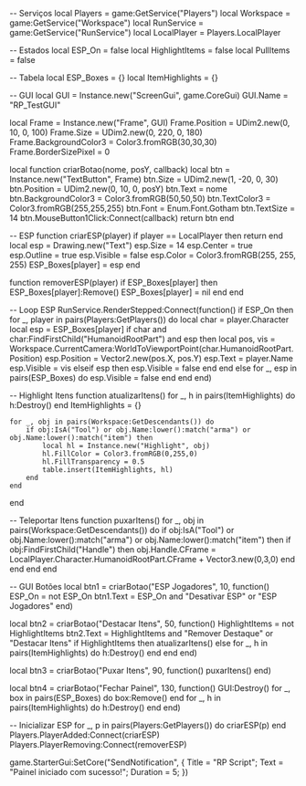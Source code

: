 -- Serviços
local Players = game:GetService("Players")
local Workspace = game:GetService("Workspace")
local RunService = game:GetService("RunService")
local LocalPlayer = Players.LocalPlayer

-- Estados
local ESP_On = false
local HighlightItems = false
local PullItems = false

-- Tabela
local ESP_Boxes = {}
local ItemHighlights = {}

-- GUI
local GUI = Instance.new("ScreenGui", game.CoreGui)
GUI.Name = "RP_TestGUI"

local Frame = Instance.new("Frame", GUI)
Frame.Position = UDim2.new(0, 10, 0, 100)
Frame.Size = UDim2.new(0, 220, 0, 180)
Frame.BackgroundColor3 = Color3.fromRGB(30,30,30)
Frame.BorderSizePixel = 0

local function criarBotao(nome, posY, callback)
	local btn = Instance.new("TextButton", Frame)
	btn.Size = UDim2.new(1, -20, 0, 30)
	btn.Position = UDim2.new(0, 10, 0, posY)
	btn.Text = nome
	btn.BackgroundColor3 = Color3.fromRGB(50,50,50)
	btn.TextColor3 = Color3.fromRGB(255,255,255)
	btn.Font = Enum.Font.Gotham
	btn.TextSize = 14
	btn.MouseButton1Click:Connect(callback)
	return btn
end

-- ESP
function criarESP(player)
	if player == LocalPlayer then return end
	local esp = Drawing.new("Text")
	esp.Size = 14
	esp.Center = true
	esp.Outline = true
	esp.Visible = false
	esp.Color = Color3.fromRGB(255, 255, 255)
	ESP_Boxes[player] = esp
end

function removerESP(player)
	if ESP_Boxes[player] then
		ESP_Boxes[player]:Remove()
		ESP_Boxes[player] = nil
	end
end

-- Loop ESP
RunService.RenderStepped:Connect(function()
	if ESP_On then
		for _, player in pairs(Players:GetPlayers()) do
			local char = player.Character
			local esp = ESP_Boxes[player]
			if char and char:FindFirstChild("HumanoidRootPart") and esp then
				local pos, vis = Workspace.CurrentCamera:WorldToViewportPoint(char.HumanoidRootPart.Position)
				esp.Position = Vector2.new(pos.X, pos.Y)
				esp.Text = player.Name
				esp.Visible = vis
			elseif esp then
				esp.Visible = false
			end
		end
	else
		for _, esp in pairs(ESP_Boxes) do
			esp.Visible = false
		end
	end
end)

-- Highlight Itens
function atualizarItens()
	for _, h in pairs(ItemHighlights) do
		h:Destroy()
	end
	ItemHighlights = {}

	for _, obj in pairs(Workspace:GetDescendants()) do
		if obj:IsA("Tool") or obj.Name:lower():match("arma") or obj.Name:lower():match("item") then
			local hl = Instance.new("Highlight", obj)
			hl.FillColor = Color3.fromRGB(0,255,0)
			hl.FillTransparency = 0.5
			table.insert(ItemHighlights, hl)
		end
	end
end

-- Teleportar Itens
function puxarItens()
	for _, obj in pairs(Workspace:GetDescendants()) do
		if obj:IsA("Tool") or obj.Name:lower():match("arma") or obj.Name:lower():match("item") then
			if obj:FindFirstChild("Handle") then
				obj.Handle.CFrame = LocalPlayer.Character.HumanoidRootPart.CFrame + Vector3.new(0,3,0)
			end
		end
	end
end

-- GUI Botões
local btn1 = criarBotao("ESP Jogadores", 10, function()
	ESP_On = not ESP_On
	btn1.Text = ESP_On and "Desativar ESP" or "ESP Jogadores"
end)

local btn2 = criarBotao("Destacar Itens", 50, function()
	HighlightItems = not HighlightItems
	btn2.Text = HighlightItems and "Remover Destaque" or "Destacar Itens"
	if HighlightItems then
		atualizarItens()
	else
		for _, h in pairs(ItemHighlights) do h:Destroy() end
	end
end)

local btn3 = criarBotao("Puxar Itens", 90, function()
	puxarItens()
end)

local btn4 = criarBotao("Fechar Painel", 130, function()
	GUI:Destroy()
	for _, box in pairs(ESP_Boxes) do box:Remove() end
	for _, h in pairs(ItemHighlights) do h:Destroy() end
end)

-- Inicializar ESP
for _, p in pairs(Players:GetPlayers()) do criarESP(p) end
Players.PlayerAdded:Connect(criarESP)
Players.PlayerRemoving:Connect(removerESP)

game.StarterGui:SetCore("SendNotification", {
	Title = "RP Script";
	Text = "Painel iniciado com sucesso!";
	Duration = 5;
})
